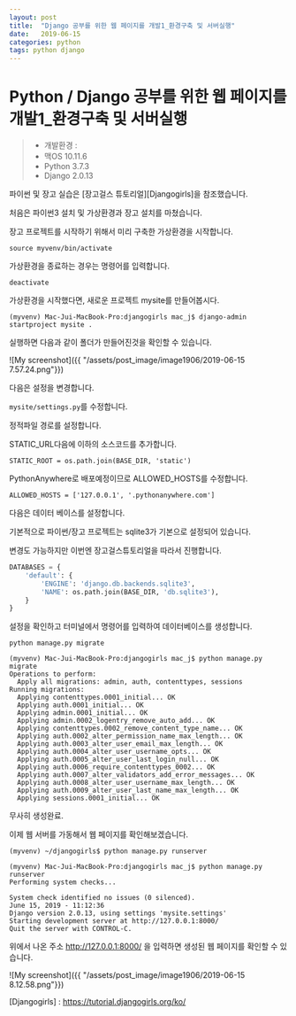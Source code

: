 ```yaml
---
layout: post
title:  "Django 공부를 위한 웹 페이지를 개발1_환경구축 및 서버실행"
date:   2019-06-15
categories: python
tags: python django
---
```

#  Python / Django 공부를 위한 웹 페이지를 개발1_환경구축 및 서버실행

> - 개발환경 : 
> - 맥OS 10.11.6
> - Python 3.7.3 
> - Django 2.0.13

파이썬 및 장고 실습은 [장고걸스 튜토리얼][Djangogirls]을 참조했습니다.

처음은 파이썬3 설치 및 가상환경과 장고 설치를 마쳤습니다.

장고 프로젝트를 시작하기 위해서 미리 구축한 가상환경을 시작합니다.

```
source myvenv/bin/activate
```

가상환경을 종료하는 경우는 명령어를 입력합니다.
```
deactivate
```

가상환경을 시작했다면, 새로운 프로젝트 mysite를 만들어봅시다.

```
(myvenv) Mac-Jui-MacBook-Pro:djangogirls mac_j$ django-admin startproject mysite .
```

실행하면 다음과 같이 폴더가 만들어진것을 확인할 수 있습니다.

![My screenshot]({{ "/assets/post_image/image1906/2019-06-15 7.57.24.png"}})

다음은 설정을 변경합니다.

`mysite/settings.py`를 수정합니다.

정적파일 경로를 설정합니다.

STATIC_URL다음에 이하의 소스코드를 추가합니다.

```
STATIC_ROOT = os.path.join(BASE_DIR, 'static')
```

PythonAnywhere로 배포예정이므로 ALLOWED_HOSTS를 수정합니다.

```
ALLOWED_HOSTS = ['127.0.0.1', '.pythonanywhere.com']
```

다음은 데이터 베이스를 설정합니다.

기본적으로 파이썬/장고 프로젝트는 sqlite3가 기본으로 설정되어 있습니다.

변경도 가능하지만 이번엔 장고걸스튜토리얼을 따라서 진행합니다.

```python
DATABASES = {
    'default': {
        'ENGINE': 'django.db.backends.sqlite3',
        'NAME': os.path.join(BASE_DIR, 'db.sqlite3'),
    }
}
```

설정을 확인하고 터미널에서 명령어를 입력하여 데이터베이스를 생성합니다.

`python manage.py migrate`

```
(myvenv) Mac-Jui-MacBook-Pro:djangogirls mac_j$ python manage.py migrate
Operations to perform:
  Apply all migrations: admin, auth, contenttypes, sessions
Running migrations:
  Applying contenttypes.0001_initial... OK
  Applying auth.0001_initial... OK
  Applying admin.0001_initial... OK
  Applying admin.0002_logentry_remove_auto_add... OK
  Applying contenttypes.0002_remove_content_type_name... OK
  Applying auth.0002_alter_permission_name_max_length... OK
  Applying auth.0003_alter_user_email_max_length... OK
  Applying auth.0004_alter_user_username_opts... OK
  Applying auth.0005_alter_user_last_login_null... OK
  Applying auth.0006_require_contenttypes_0002... OK
  Applying auth.0007_alter_validators_add_error_messages... OK
  Applying auth.0008_alter_user_username_max_length... OK
  Applying auth.0009_alter_user_last_name_max_length... OK
  Applying sessions.0001_initial... OK
```

무사히 생성완료.



이제  웹 서버를 가동해서 웹 페이지를 확인해보겠습니다.

`(myvenv) ~/djangogirls$ python manage.py runserver`

```
(myvenv) Mac-Jui-MacBook-Pro:djangogirls mac_j$ python manage.py runserver
Performing system checks...

System check identified no issues (0 silenced).
June 15, 2019 - 11:12:36
Django version 2.0.13, using settings 'mysite.settings'
Starting development server at http://127.0.0.1:8000/
Quit the server with CONTROL-C.
```

위에서 나온 주소 http://127.0.0.1:8000/ 을 입력하면 생성된 웹 페이지를 확인할 수 있습니다.

![My screenshot]({{ "/assets/post_image/image1906/2019-06-15 8.12.58.png"}})


[Djangogirls] : https://tutorial.djangogirls.org/ko/
